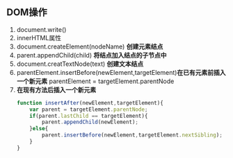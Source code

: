 ## DOM操作
1. document.write() <br>
2. innerHTML属性
3. document.createElement(nodeName) **创建元素结点**
4. parent.appendChild(child) **将结点加入结点的子节点中**
5. document.creatTextNode(text) **创建文本结点**
6. parentElement.insertBefore(newElement,targetElement)**在已有元素前插入一个新元素**
   parentElement = targetElement.parentNode
7. **在现有方法后插入一个新元素**
    ```javascript
    function insertAfter(newElement,targetElement){
        var parent = targetElement.parentNode;
        if(parent.lastChild == targetElement){
            parent.appendChild(newElement);
        }else{
            parent.insertBefore(newElement,targetElement.nextSibling);
        }
    }
    ```